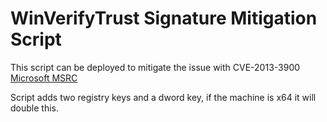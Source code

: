 # WinVerifyTrust Signature Mitigation Script

This script can be deployed to mitigate the issue with CVE-2013-3900 [Microsoft MSRC](https://msrc.microsoft.com/update-guide/vulnerability/CVE-2013-3900)

Script adds two registry keys and a dword key, if the machine is x64 it will double this.
